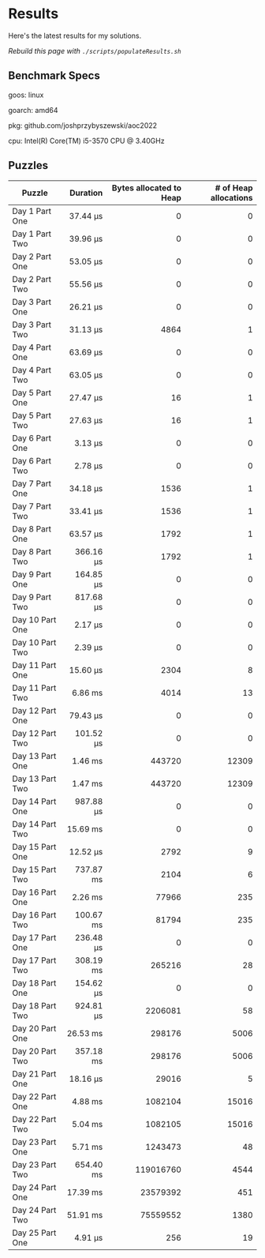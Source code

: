 # Results

Here's the latest results for my solutions.

_Rebuild this page with `./scripts/populateResults.sh`_

## Benchmark Specs

goos: linux

goarch: amd64

pkg: github.com/joshprzybyszewski/aoc2022

cpu: Intel(R) Core(TM) i5-3570 CPU @ 3.40GHz


## Puzzles

|Puzzle|Duration|Bytes allocated to Heap|# of Heap allocations|
|-|-:|-:|-:|
|Day 1 Part One|37.44 µs|0|0|
|Day 1 Part Two|39.96 µs|0|0|
|Day 2 Part One|53.05 µs|0|0|
|Day 2 Part Two|55.56 µs|0|0|
|Day 3 Part One|26.21 µs|0|0|
|Day 3 Part Two|31.13 µs|4864|1|
|Day 4 Part One|63.69 µs|0|0|
|Day 4 Part Two|63.05 µs|0|0|
|Day 5 Part One|27.47 µs|16|1|
|Day 5 Part Two|27.63 µs|16|1|
|Day 6 Part One|3.13 µs|0|0|
|Day 6 Part Two|2.78 µs|0|0|
|Day 7 Part One|34.18 µs|1536|1|
|Day 7 Part Two|33.41 µs|1536|1|
|Day 8 Part One|63.57 µs|1792|1|
|Day 8 Part Two|366.16 µs|1792|1|
|Day 9 Part One|164.85 µs|0|0|
|Day 9 Part Two|817.68 µs|0|0|
|Day 10 Part One|2.17 µs|0|0|
|Day 10 Part Two|2.39 µs|0|0|
|Day 11 Part One|15.60 µs|2304|8|
|Day 11 Part Two|6.86 ms|4014|13|
|Day 12 Part One|79.43 µs|0|0|
|Day 12 Part Two|101.52 µs|0|0|
|Day 13 Part One|1.46 ms|443720|12309|
|Day 13 Part Two|1.47 ms|443720|12309|
|Day 14 Part One|987.88 µs|0|0|
|Day 14 Part Two|15.69 ms|0|0|
|Day 15 Part One|12.52 µs|2792|9|
|Day 15 Part Two|737.87 ms|2104|6|
|Day 16 Part One|2.26 ms|77966|235|
|Day 16 Part Two|100.67 ms|81794|235|
|Day 17 Part One|236.48 µs|0|0|
|Day 17 Part Two|308.19 ms|265216|28|
|Day 18 Part One|154.62 µs|0|0|
|Day 18 Part Two|924.81 µs|2206081|58|
|Day 20 Part One|26.53 ms|298176|5006|
|Day 20 Part Two|357.18 ms|298176|5006|
|Day 21 Part One|18.16 µs|29016|5|
|Day 22 Part One|4.88 ms|1082104|15016|
|Day 22 Part Two|5.04 ms|1082105|15016|
|Day 23 Part One|5.71 ms|1243473|48|
|Day 23 Part Two|654.40 ms|119016760|4544|
|Day 24 Part One|17.39 ms|23579392|451|
|Day 24 Part Two|51.91 ms|75559552|1380|
|Day 25 Part One|4.91 µs|256|19|
